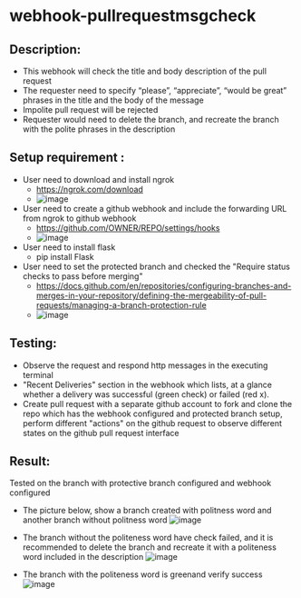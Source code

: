 # webhook-pullrequestmsgcheck

## Description:
   - This webhook will check the title and body description of the pull request
   - The requester need to specify “please”, “appreciate”, “would be great” phrases in the title and the body of the message
   - Impolite pull request will be rejected
   - Requester would need to delete the branch, and recreate the branch with the polite phrases in the  description

## Setup requirement :
   - User need to download and install ngrok
       *  https://ngrok.com/download
       *  ![image](https://user-images.githubusercontent.com/22057288/173726136-66f62a4b-ca12-49d6-8201-1592e13a83bc.png)
   - User need to create a github webhook and include the forwarding URL from ngrok to github webhook
       *  https://github.com/OWNER/REPO/settings/hooks
       *  ![image](https://user-images.githubusercontent.com/22057288/173726490-00d07b2f-215b-44ce-8903-a082ba41e754.png)
   - User need to install flask
       *   pip install Flask
   - User need to set the protected branch and checked the "Require status checks to pass before merging"
       * https://docs.github.com/en/repositories/configuring-branches-and-merges-in-your-repository/defining-the-mergeability-of-pull-requests/managing-a-branch-protection-rule
       * ![image](https://user-images.githubusercontent.com/22057288/173725037-6f213b81-32d5-4d54-8a5d-4fe27ce27a40.png)

## Testing:
   - Observe the request and respond http messages in the executing terminal
   - "Recent Deliveries" section in the webhook which lists, at a glance whether a delivery was successful (green check) or failed (red x).
   - Create pull request with a separate github account to fork and clone the repo which has the webhook configured and protected branch setup, perform different "actions" on the  github request to observe different states on the github pull request interface
  
## Result:
  Tested on the branch with protective branch configured and webhook configured
  - The picture below, show a branch created with politness word and another branch without politness word 
  ![image](https://user-images.githubusercontent.com/22057288/173721663-9f624d11-e86e-43bd-a6e6-2d12922f731e.png)
  
  - The branch without the politeness word have check failed, and it is recommended to delete the branch and recreate it with a politeness word included in the description
  ![image](https://user-images.githubusercontent.com/22057288/173722287-dc08aede-bb52-4867-a10d-f71dc77d49cf.png)
  
  - The branch with the politeness word is greenand verify success
  ![image](https://user-images.githubusercontent.com/22057288/173722883-1a0ddf12-86af-48f6-b306-1fba93d8ed6e.png)

  
